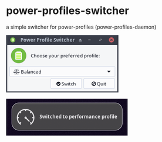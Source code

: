 # power-profiles-switcher
a simple switcher for power-profiles (power-profiles-daemon)

![switcher](https://raw.githubusercontent.com/endeavouros-team/power-profiles-switcher/main/ppd-switcher.png)

![notification](https://raw.githubusercontent.com/endeavouros-team/power-profiles-switcher/main/notification.png)
